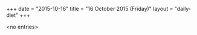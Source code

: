+++
date = "2015-10-16"
title = "16 October 2015 (Friday)"
layout = "daily-diet"
+++

\<no entries\>